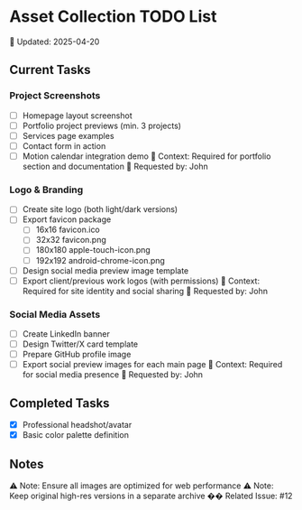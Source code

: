 # Asset Collection TODO List
📅 Updated: 2025-04-20

## Current Tasks
### Project Screenshots
- [ ] Homepage layout screenshot
- [ ] Portfolio project previews (min. 3 projects)
- [ ] Services page examples
- [ ] Contact form in action
- [ ] Motion calendar integration demo
📍 Context: Required for portfolio section and documentation
👤 Requested by: John

### Logo & Branding
- [ ] Create site logo (both light/dark versions)
- [ ] Export favicon package
  - [ ] 16x16 favicon.ico
  - [ ] 32x32 favicon.png
  - [ ] 180x180 apple-touch-icon.png
  - [ ] 192x192 android-chrome-icon.png
- [ ] Design social media preview image template
- [ ] Export client/previous work logos (with permissions)
📍 Context: Required for site identity and social sharing
👤 Requested by: John

### Social Media Assets
- [ ] Create LinkedIn banner
- [ ] Design Twitter/X card template
- [ ] Prepare GitHub profile image
- [ ] Export social preview images for each main page
📍 Context: Required for social media presence
👤 Requested by: John

## Completed Tasks
- [x] Professional headshot/avatar
- [x] Basic color palette definition

## Notes
⚠️ Note: Ensure all images are optimized for web performance
⚠️ Note: Keep original high-res versions in a separate archive
�� Related Issue: #12 